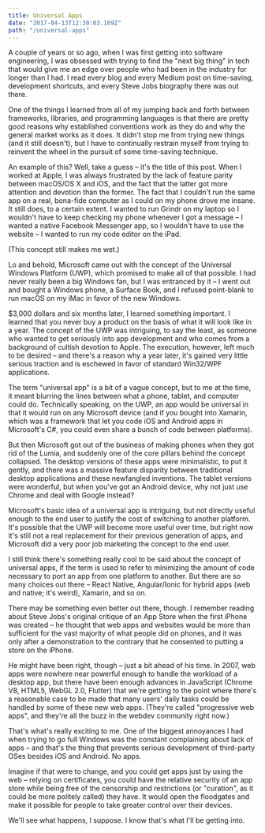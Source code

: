 ```yaml
---
title: Universal Apps
date: "2017-04-13T12:30:03.169Z"
path: "/universal-apps"
---
```

A couple of years or so ago, when I was first getting into software engineering,
I was obsessed with trying to find the "next big thing" in tech that would give
me an edge over people who had been in the industry for longer than I had. I
read every blog and every Medium post on time-saving, development shortcuts, and
every Steve Jobs biography there was out there.

One of the things I learned from all of my jumping back and forth between
frameworks, libraries, and programming languages is that there are pretty good
reasons why established conventions work as they do and why the general market
works as it does. It didn't stop me from trying new things (and it still
doesn't), but I have to continually restrain myself from trying to reinvent the
wheel in the pursuit of some time-saving technique.

An example of this? Well, take a guess – it's the title of this post. When I
worked at Apple, I was always frustrated by the lack of feature parity between
macOS/OS X and iOS, and the fact that the latter got more attention and devotion
than the former. The fact that I couldn't run the same app on a real, bona-fide
computer as I could on my phone drove me insane. It still does, to a certain
extent. I wanted to run Grindr on my laptop so I wouldn't have to keep checking
my phone whenever I got a message – I wanted a native Facebook Messenger app, so
I wouldn't have to use the website – I wanted to run my code editor on the iPad.

(This concept still makes me wet.)

Lo and behold, Microsoft came out with the concept of the Universal Windows
Platform (UWP), which promised to make all of that possible. I had never really
been a big Windows fan, but I was entranced by it – I went out and bought a
Windows phone, a Surface Book, and I refused point-blank to run macOS on my iMac
in favor of the new Windows.

$3,000 dollars and six months later, I learned something important. I learned
that you never buy a product on the basis of what it will look like in a year.
The concept of the UWP was intriguing, to say the least, as someone who wanted
to get seriously into app development and who comes from a background of cultish
devotion to Apple. The execution, however, left much to be desired – and there's
a reason why a year later, it's gained very little serious traction and is
eschewed in favor of standard Win32/WPF applications.

The term "universal app" is a bit of a vague concept, but to me at the time, it
meant blurring the lines between what a phone, tablet, and computer could do.
Technically speaking, on the UWP, an app would be universal in that it would run
on any Microsoft device (and if you bought into Xamarin, which was a framework
that let you code iOS and Android apps in Microsoft's C#, you could even share a
bunch of code between platforms).

But then Microsoft got out of the business of making phones when they got rid of
the Lumia, and suddenly one of the core pillars behind the concept collapsed.
The desktop versions of these apps were minimalistic, to put it gently, and
there was a massive feature disparity between traditional desktop applications
and these newfangled inventions. The tablet versions were wonderful, but when
you've got an Android device, why not just use Chrome and deal with Google
instead?

Microsoft's basic idea of a universal app is intriguing, but not directly useful
enough to the end user to justify the cost of switching to another platform.
It's possible that the UWP will become more useful over time, but right now it's
still not a real replacement for their previous generation of apps, and
Microsoft did a very poor job marketing the concept to the end user.

I still think there's something really cool to be said about the concept of
universal apps, if the term is used to refer to minimizing the amount of code
necessary to port an app from one platform to another. But there are so many
choices out there – React Native, Angular/Ionic for hybrid apps (web and native;
it's weird), Xamarin, and so on.

There may be something even better out there, though. I remember reading about
Steve Jobs's original critique of an App Store when the first iPhone was created
– he thought that web apps and websites would be more than sufficient for the
vast majority of what people did on phones, and it was only after a
demonstration to the contrary that he consented to putting a store on the
iPhone.

He might have been right, though – just a bit ahead of his time. In 2007, web
apps were nowhere near powerful enough to handle the workload of a desktop app,
but there have been enough advances in JavaScript (Chrome V8, HTML5, WebGL 2.0,
Flutter) that we're getting to the point where there's a reasonable case to be
made that many users' daily tasks could be handled by some of these new web
apps. (They're called "progressive web apps", and they're all the buzz in the
webdev community right now.)

That's what's really exciting to me. One of the biggest annoyances I had when
trying to go full Windows was the constant complaining about lack of apps – and
that's the thing that prevents serious development of third-party OSes besides
iOS and Android. No apps.

Imagine if that were to change, and you could get apps just by using the web –
relying on certificates, you could have the relative security of an app store
while being free of the censorship and restrictions (or "curation", as it could
be more politely called) they have. It would open the floodgates and make it
possible for people to take greater control over their devices.

We'll see what happens, I suppose. I know that's what I'll be getting into.
